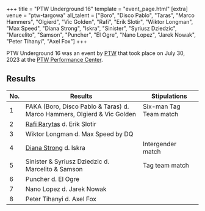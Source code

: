 +++
title = "PTW Underground 16"
template = "event_page.html"
[extra]
venue = "ptw-targowa"
all_talent = ["Boro", "Disco Pablo", "Taras", "Marco Hammers", "Olgierd", "Vic Golden", "Rafi", "Erik Slotir", "Wiktor Longman", "Max Speed", "Diana Strong", "Iskra", "Sinister", "Syriusz Dziedzic", "Marcelito", "Samson", "Puncher", "El Ogre", "Nano Lopez", "Jarek Nowak", "Peter Tihanyi", "Axel Fox"]
+++

PTW Underground 16 was an event by [PTW](@/o/ptw.md) that took place on July 30, 2023 at the [PTW Performance Center](@/v/ptw-targowa.md).

## Results

| No. | Results | Stipulations |
|--|--|--|
| 1 | PAKA (Boro, Disco Pablo & Taras) d. Marco Hammers, Olgierd & Vic Golden | Six-man Tag Team match |
| 2 | [Rafi Rarytas](@/w/rafi.md) d. Erik Slotir | |
| 3 | Wiktor Longman d. Max Speed by DQ | |
| 4 | [Diana Strong](@/w/diana-strong.md) d. Iskra | Intergender match |
| 5 | Sinister & Syriusz Dziedzic d. Marcelito & Samson | Tag team match |
| 6 | Puncher d. El Ogre | |
| 7 | Nano Lopez d. Jarek Nowak | |
| 8 | Peter Tihanyi d. Axel Fox | |

